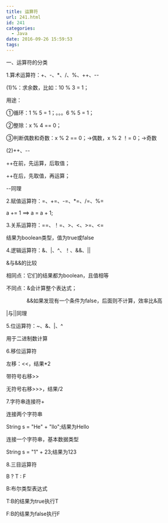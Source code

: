 ```yaml
---
title: 运算符
url: 241.html
id: 241
categories:
  - Java
date: 2016-09-26 15:59:53
tags:
---
```


一、运算符的分类

1.算术运算符：+、-、*、/、%、++、--

(1)%：求余数，比如：10 % 3 = 1；

用途：

①循环：1 % 5 = 1；。。。6 % 5 = 1；

②整除：x % 4 == 0；

③判断偶数和奇数：x % 2 == 0；→偶数，x % 2 ！= 0；→奇数

(2)++、--

++在前，先运算，后取值；

++在后，先取值，再运算；

--同理

2.赋值运算符：=、+=、-=、*=、/=、%=

a += 1 ==> a = a + 1;

3.关系运算符：==、！=、>、<、>=、<=

结果为boolean类型，值为true或false

4.逻辑运算符：&、|、^、！、&&、||

&与&&的比较

相同点：它们的结果都为boolean，且值相等

不同点：&会计算整个表达式；

              &&如果发现有一个条件为false，后面则不计算，效率比&高

|与||同理

5.位运算符：~、&、|、^

用于二进制数计算

6.移位运算符

左移：<<，结果*2

带符号右移>>

无符号右移>>>，结果/2

7.字符串连接符+

连接两个字符串

String s = "He" + "llo";结果为Hello

连接一个字符串，基本数据类型

String s = "1" + 23;结果为123

8.三目运算符

B ? T : F

B:布尔类型表达式

T:B的结果为true执行T

F:B的结果为false执行F
